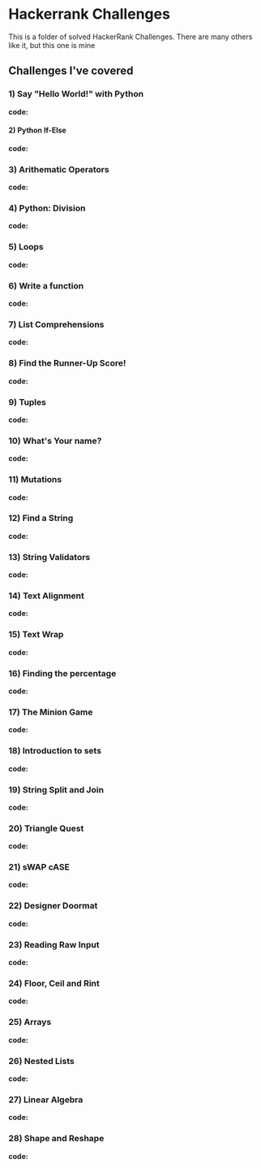 # Hackerrank Challenges

This is a folder of solved HackerRank Challenges. There are many others like it, but this one is mine

## Challenges I've covered

### 1) Say "Hello World!" with Python
__code:__ 
#### 2) Python If-Else
__code:__
### 3) Arithematic Operators
__code:__

### 4) Python: Division
__code:__ 

### 5) Loops
__code:__

### 6) Write a function
__code:__

### 7) List Comprehensions

__code:__

### 8) Find the Runner-Up Score!

__code:__

### 9) Tuples

__code:__

### 10) What's Your name?

__code:__

### 11) Mutations

__code:__

### 12) Find a String

__code:__

### 13) String Validators

__code:__

### 14) Text Alignment

__code:__

### 15) Text Wrap

__code:__

### 16) Finding the percentage

__code:__

### 17) The Minion Game

__code:__

### 18) Introduction to sets

__code:__


### 19) String Split and Join

__code:__

### 20) Triangle Quest 

__code:__

### 21) sWAP cASE

__code:__

### 22) Designer Doormat

__code:__

### 23) Reading Raw Input

__code:__

### 24) Floor, Ceil and Rint

__code:__

### 25) Arrays

__code:__

### 26) Nested Lists

__code:__


### 27) Linear Algebra

__code:__

### 28) Shape and Reshape

__code:__

